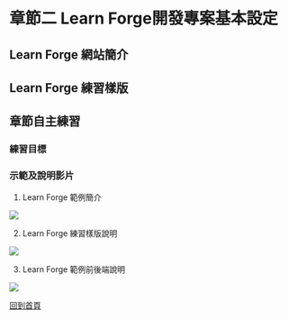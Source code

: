 # 章節二 Learn Forge開發專案基本設定

## Learn Forge 網站簡介

## Learn Forge 練習樣版

## 章節自主練習

### 練習目標


### 示範及說明影片

1. Learn Forge 範例簡介<br/>

[![](http://img.youtube.com/vi/AyGZWbgY_64/0.jpg)](http://www.youtube.com/watch?v=AyGZWbgY_64 "2.1-Learn Forge Intro")

2. Learn Forge 練習樣版說明<br/>

[![](http://img.youtube.com/vi/JsY95Wi-_7g/0.jpg)](http://www.youtube.com/watch?v=JsY95Wi-_7g "2.2-Template Setup")

3. Learn Forge 範例前後端說明<br/>

[![](http://img.youtube.com/vi/AefX0HWU3wE/0.jpg)](http://www.youtube.com/watch?v=AefX0HWU3wE "2.3-Front Back End Intro")

[回到首頁](../README.md)